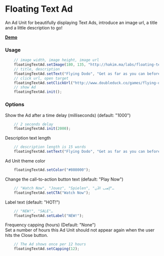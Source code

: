 Floating Text Ad
================

An Ad Unit for beautifully displaying Text Ads, introduce an image url, a title and a little description to go!

<a href="http://hakim.ma/labs/floating-text-ad/"><b>Demo</b></a>

<h3>Usage</h3>

``` javascript
	// image width, image height, image url
	floatingTextAd.setImage(180, 135, "http://hakim.ma/labs/floating-text-ad/thumb.jpg");
	// title, description
	floatingTextAd.setText("Flying Dodo", "Get as far as you can before you run out of fuel.");
	// click url, open target
	floatingTextAd.setClickUrl("http://www.doubleduck.co/games/flying-dodo/", "_blank");
	// show Ad
	floatingTextAd.init();
```

<h3>Options</h3>
<p>Show the Ad after a time delay (milliseconds) (default: "1000")</p>

``` javascript
	// 2 seconds delay
	floatingTextAd.init(2000);
```

<p>Description text length</p>

``` javascript
	// description length is 15 words
	floatingTextAd.setText("Flying Dodo", "Get as far as you can before you run out of fuel.", 15);
```

<p>Ad Unit theme color</p>

``` javascript
	floatingTextAd.setColor("#808000");
```

<p>Change the call-to-action button text (default: "Play Now")</p>

``` javascript
	// "Watch Now", "Jouez", "Spielen", "إلعب الآن"…
	floatingTextAd.setCTA("Watch Now");
```

<p>Label text (default: "HOT!")</p>

``` javascript
	// "NEW!", "SALE"…
	floatingTextAd.setLabel("NEW!");
```

<p>Frequency capping (hours) (Default: "None")<br />
Set a number of hours this Ad Unit should not appear again when the user hits the Close button.
</p>

``` javascript
	// The Ad shows once per 12 hours
	floatingTextAd.setCapping(12);
```
